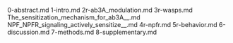 0-abstract.md
1-intro.md
2r-ab3A_modulation.md
3r-wasps.md
The_sensitization_mechanism_for_ab3A__.md
NPF_NPFR_signaling_actively_sensitize__.md
4r-npfr.md
5r-behavior.md
6-discussion.md
7-methods.md
8-supplementary.md

